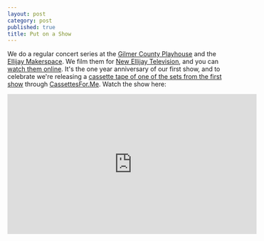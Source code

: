```yaml
---
layout: post
category: post
published: true
title: Put on a Show
---
```

We do a regular concert series at the [Gilmer County Playhouse](https://gilmerarts.com) and the [Ellijay Makerspace](https://ellijaymakerspace.org). We film them for [New Ellijay Television](https://newellijay.tv), and you can [watch them online](https://vod.newellijay.tv/w/p/rM6MT9F7CRdAXvzLg8zui9). It's the one year anniversary of our first show, and to celebrate we're releasing a [cassette tape of one of the sets from the first show](https://cassettesfor.me/and-the-first-cassette-headed-your-way-is/) through [CassettesFor.Me](https://cassettesfor.me). Watch the show here: 

<iframe title="Put On a Show - S01E01 - March 26th, 2022 - Analog Revolution" src="https://vod.newellijay.tv/videos/embed/0f5a07a4-e2d6-46d5-aaa9-c16a019fc477" allowfullscreen="" sandbox="allow-same-origin allow-scripts allow-popups" width="560" height="315" frameborder="0"></iframe>
